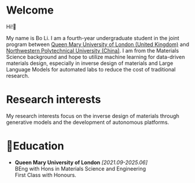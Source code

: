 # Welcome
Hi!👋 

My name is Bo Li. I am a fourth-year undergraduate student in the joint program between [Queen Mary University of London (United Kingdom)](https://www.qmul.ac.uk) and [Northwestern Polytechnical University (China)](https://www.nwpu.edu.cn). I am from the Materials Science background and hope to utilize machine learning for data-driven materials design, especially in inverse design of materials and Large Language Models for automated labs to reduce the cost of traditional research.

# Research interests
My research interests focus on the inverse design of materials through generative models and the development of autonomous platforms.


# 📕Education
- **Queen Mary University of London**  *[2021.09-2025.06]* \
  BEng with Hons in Materials Science and Engineering\
  First Class with Honours.
